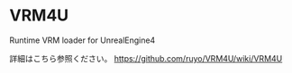 # VRM4U
Runtime VRM loader for UnrealEngine4

詳細はこちら参照ください。
https://github.com/ruyo/VRM4U/wiki/VRM4U
